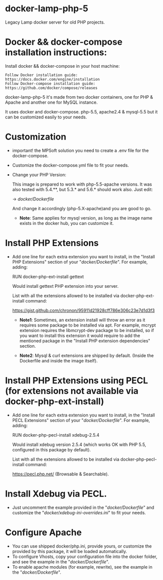 # docker-lamp-php-5

Legacy Lamp docker server for old PHP projects.

# Docker && docker-compose installation instructions:

Install docker && docker-compose in your host machine:

    Follow Docker installation guide: https://docs.docker.com/engine/installation
    Follow Docker-compose installation guide: https://github.com/docker/compose/releases

docker-lamp-php-5 it's made from two docker containers, one for PHP & Apache and another one for MySQL instance. 

It uses docker and docker-compose. php-5.5, apache2.4 & mysql-5.5 but it can be customized easily to your needs.

# Customization

* important! the MPSoft solution you need to create a .env file for the docker-compose.

* Customize the docker-compose.yml file to fit your needs. 

* Change your PHP Version:
    
    This image is prepared to work with php-5.5-apache versions. It was also tested with 5.4.**, but 5.3.* and 5.6.* should work also. 
    Just edit:
     
     -> *docker/Dockerfile*
     
    And change it accordingly (php-5.X-apache)and you are good to go.
    
    * **Note**: Same applies for mysql version, as long as the image name exists in the docker hub, you can customize it.
    
# Install PHP Extensions

* Add one line for each extra extension you want to install, in the "Install PHP Extensions" section of your "*docker/Dockerfile*".
    For example, adding:
    
    RUN docker-php-ext-install gettext
    
    Would install gettext PHP extension into your server.
    
    List with all the extensions allowed to be installed via docker-php-ext-install command:
    
    https://gist.github.com/chronon/95911d21928cff786e306c23e7d1d3f3
    
    * **Note1**: Sometimes, an extension install will throw an error as it requires some package to be installed via apt.
For example, mcrypt extension requires the libmcrypt-dev package to be installed, so if you want to install this extension
it would require to add the mentioned package in the "Install PHP extension dependencies" section.
    
    * **Note2**: Mysql & curl extensions are shipped by default. (Inside the Dockerfile and inside the image itself).
    
# Install PHP Extensions using PECL (for extensions not available via docker-php-ext-install)

* Add one line for each extra extension you want to install, in the "Install PECL Extensions" section of your "*docker/Dockerfile*".
    For example, adding:
    
    RUN docker-php-pecl-install xdebug-2.5.4
    
    Would install xdebug version 2.5.4 (which works OK with PHP 5.5, configured in this package by default).
    
    List with all the extensions allowed to be installed via docker-php-pecl-install command:
    
    https://pecl.php.net/ (Browsable & Searchable).
    
# Install Xdebug via PECL.

* Just uncomment the example provided in the "*docker/Dockerfile*" and customize the "*docker/xdebug-ini-overrides.ini*" to fit your needs.
    
# Configure Apache

* You can use shipped docker/php.ini, provide yours, or customize the provided by this package, it will be loaded automatically.
* To configure Vhosts, copy your configuration file into the docker folder, and see the example in the "*docker/Dockerfile*".
* To enable apache modules (for example, rewrite), see the example in the "*docker/Dockerfile*".
    
    
    
    